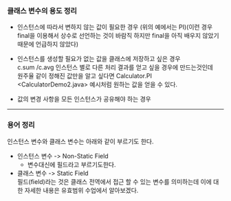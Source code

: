 ### 클래스 변수의 용도 정리

- 인스턴스에 따라서 변하지 않는 값이 필요한 경우 (위의 예에서는 PI)(이런 경우 final을 이용해서 상수로 선언하는 것이 바람직 하지만 final을 아직 배우지 않았기 때문에 언급하지 않았다)

- 인스턴스를 생성할 필요가 없는 값을 클래스에 저장하고 싶은 경우
  <br>
  c.sum /c.avg 인스턴스 별로 다른 처리 결과를 얻고 싶을 경우에 만드는것인데
  <br>
  원주율 같이 정해진 값만을 알고 싶다면 Calculator.PI <CalculatorDemo2.java> 예시처럼 원하는 값을 얻을 수 있다.
- 값의 변경 사항을 모든 인스턴스가 공유해야 하는 경우

---

### 용어 정리

인스턴스 변수와 클래스 변수는 아래와 같이 부르기도 한다.
<br>

- 인스턴스 변수 -> Non-Static Field
  - 변수대신에 필드라고 부르기도한다.
- 클래스 변수 -> Static Field
  <br>
  필드(field)라는 것은 클래스 전역에서 접근 할 수 있는 변수를 의미하는데 이에 대한 자세한 내용은 유효범위 수업에서 알아보겠다.
